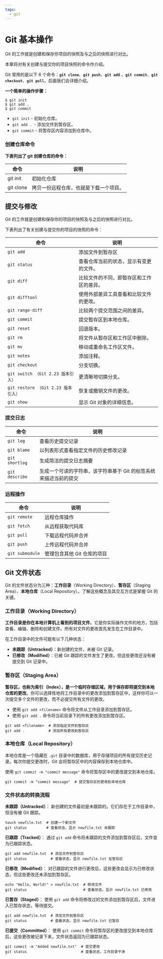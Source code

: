 ```yaml
---
tags:
  - git
---
```

# Git 基本操作

Git 的工作就是创建和保存你项目的快照及与之后的快照进行对比。

本章将对有关创建与提交你的项目快照的命令作介绍。

Git 常用的是以下 6 个命令：**`git clone`**、**`git push`**、**`git add`** 、**`git commit`**、**`git checkout`**、**`git pull`**，后面我们会详细介绍。

**一个简单的操作步骤：**

```shell
$ git init    
$ git add .    
$ git commit  
```

- `git init` - 初始化仓库。
- `git add . `- 添加文件到暂存区。
- `git commit` - 将暂存区内容添加到仓库中。

### 创建仓库命令

**下表列出了 git 创建仓库的命令：**

| 命令                                                       | 说明                  |
| -------------------------------------------------------- | ------------------- |
| git init                                                 | 初始化仓库               |
| git clone | 拷贝一份远程仓库，也就是下载一个项目。 |

## 提交与修改

Git 的工作就是创建和保存你的项目的快照及与之后的快照进行对比。

下表列出了有关创建与提交你的项目的快照的命令：

| 命令                            | 说明                   |
| ----------------------------- | -------------------- |
| `git add`                     | 添加文件到暂存区             |
| `git status`                  | 查看仓库当前的状态，显示有变更的文件。  |
| `git diff`                    | 比较文件的不同，即暂存区和工作区的差异。 |
| `git difftool`                | 使用外部差异工具查看和比较文件的更改。  |
| `git range-diff`              | 比较两个提交范围之间的差异。       |
| `git commit`                  | 提交暂存区到本地仓库。          |
| `git reset`                   | 回退版本。                |
| `git rm`                      | 将文件从暂存区和工作区中删除。      |
| `git mv`                      | 移动或重命名工作区文件。         |
| `git notes`                   | 添加注释。                |
| `git checkout`                | 分支切换。                |
| `git switch （Git 2.23 版本引入）`  | 更清晰地切换分支。            |
| `git restore （Git 2.23 版本引入）` | 恢复或撤销文件的更改。          |
| `git show`                    | 显示 Git 对象的详细信息。      |

### 提交日志

| 命令           | 说明                                  |
| ------------ | ----------------------------------- |
| `git log`      | 查看历史提交记录                            |
| `git blame`    | 以列表形式查看指定文件的历史修改记录                  |
| `git shortlog` | 生成简洁的提交日志摘要                         |
| `git describe` | 生成一个可读的字符串，该字符串基于 Git 的标签系统来描述当前的提交 |

### 远程操作

| 命令              | 说明               |
| --------------- | ---------------- |
| `git remote`    | 远程仓库操作           |
| `git fetch`     | 从远程获取代码库         |
| `git pull`      | 下载远程代码并合并        |
| `git push`      | 上传远程代码并合并        |
| `git submodule` | 管理包含其他 Git 仓库的项目 |
## Git 文件状态

Git 的文件状态分为三种：**工作目录**（Working Directory）、**暂存区**（Staging Area）、**本地仓库**（Local Repository）。了解这些概念及其交互方式是掌握 Git 的关键。

### 工作目录（Working Directory）

**工作目录是你在本地计算机上看到的项目文件**。它是你实际操作文件的地方，包括查看、编辑、删除和创建文件。所有对文件的更改首先发生在工作目录中。

在工作目录中的文件可能有以下几种状态：

- **未跟踪（Untracked）**：新创建的文件，未被 Git 记录。
- **已修改（Modified）**：已被 Git 跟踪的文件发生了更改，但这些更改还没有被提交到 Git 记录中。

### 暂存区（Staging Area）

**暂存区，也称为索引（Index），是一个临时存储区域，用于保存即将提交到本地仓库的更改**。你可以选择性地将工作目录中的更改添加到暂存区中，这样你可以一次提交多个文件的更改，而不必提交所有文件的更改。

- 使用 `git add <filename>` 命令将文件从工作目录添加到暂存区。
- 使用 `git add .` 命令将当前目录下的所有更改添加到暂存区。

```shell
git add <filename>  # 添加指定文件到暂存区
git add .           # 添加所有更改到暂存区
```

### 本地仓库（Local Repository）

本地仓库是一个隐藏在 `.git` 目录中的数据库，用于存储项目的所有提交历史记录。每次你提交更改时，Git 会将暂存区中的内容保存到本地仓库中。

使用 `git commit -m "commit message"` 命令将暂存区中的更改提交到本地仓库。

```shell
git commit -m "commit message"  # 提交暂存区的更改到本地仓库
```

### 文件状态的转换流程

**未跟踪（Untracked）**： 新创建的文件最初是未跟踪的。它们存在于工作目录中，但没有被 Git 跟踪。

```shell
touch newfile.txt  # 创建一个新文件
git status         # 查看状态，显示 newfile.txt 未跟踪
```

**已跟踪（Tracked）**： 通过 `git add` 命令将未跟踪的文件添加到暂存区后，文件变为已跟踪状态。

```shell
git add newfile.txt  # 添加文件到暂存区
git status           # 查看状态，显示 newfile.txt 在暂存区
```

**已修改（Modified）**： 对已跟踪的文件进行更改后，这些更改会显示为已修改状态，但这些更改还未添加到暂存区。

```shell
echo "Hello, World!" > newfile.txt  # 修改文件
git status                          # 查看状态，显示 newfile.txt 已修改
```

**已暂存（Staged）**： 使用 `git add` 命令将修改过的文件添加到暂存区后，文件进入已暂存状态，等待提交。

```shell
git add newfile.txt  # 添加文件到暂存区
git status           # 查看状态，显示 newfile.txt 已暂存
```

**已提交（Committed）**： 使用 `git commit` 命令将暂存区的更改提交到本地仓库后，这些更改被记录下来，文件状态返回为已跟踪状态。

```shell
git commit -m "Added newfile.txt"  # 提交更改
git status                         # 查看状态，工作目录干净
```
